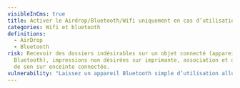 ```yaml
---
visibleInCms: true
title: Activer le Airdrop/Bluetooth/Wifi uniquement en cas d’utilisation.
categories: Wifi et bluetooth
definitions:
  - AirDrop
  - Bluetooth
risk: Recevoir des dossiers indésirables sur un objet connecté (appareil
  Bluetooth), impressions non désirées sur imprimante, association et diffusion
  de son sur enceinte connectée.
vulnerability: "Laissez un appareil Bluetooth simple d’utilisation allumé. "
---
```

